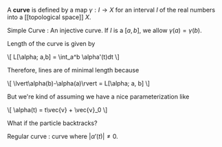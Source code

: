 A **curve** is defined by a map $\gamma: I \to X$ for an interval $I$ of the real numbers into a [[topological space]] $X$. 

Simple Curve
  : An injective curve. If $I$ is a $[a,b]$, we allow $\gamma(a)=\gamma(b)$.

Length of the curve is given by

\\[
L[\alpha; a,b] = \int_a^b \alpha'(t)dt
\\]

Therefore, lines are of minimal length because

\\[
\lvert\alpha(b)-\alpha(a)\rvert = L[\alpha; a, b]
\\]

But we're kind of assuming we have a nice parameterization like

\\[
\alpha(t) = t\vec{v} + \vec{v}_0
\\]

What if the particle backtracks? 

Regular curve
  : curve where $\vert\alpha'(t)\vert\neq 0$.